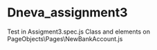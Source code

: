 # Dneva_assignment3
Test in Assigment3.spec.js
Class and elements on PageObjects\Pages\NewBankAccount.js
